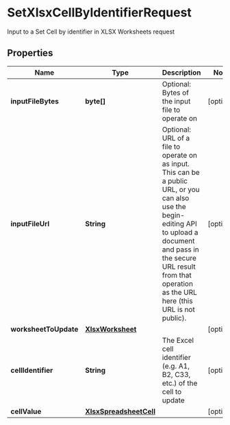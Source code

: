 

# SetXlsxCellByIdentifierRequest

Input to a Set Cell by identifier in XLSX Worksheets request
## Properties

Name | Type | Description | Notes
------------ | ------------- | ------------- | -------------
**inputFileBytes** | **byte[]** | Optional: Bytes of the input file to operate on |  [optional]
**inputFileUrl** | **String** | Optional: URL of a file to operate on as input.  This can be a public URL, or you can also use the begin-editing API to upload a document and pass in the secure URL result from that operation as the URL here (this URL is not public). |  [optional]
**worksheetToUpdate** | [**XlsxWorksheet**](XlsxWorksheet.md) |  |  [optional]
**cellIdentifier** | **String** | The Excel cell identifier (e.g. A1, B2, C33, etc.) of the cell to update |  [optional]
**cellValue** | [**XlsxSpreadsheetCell**](XlsxSpreadsheetCell.md) |  |  [optional]



